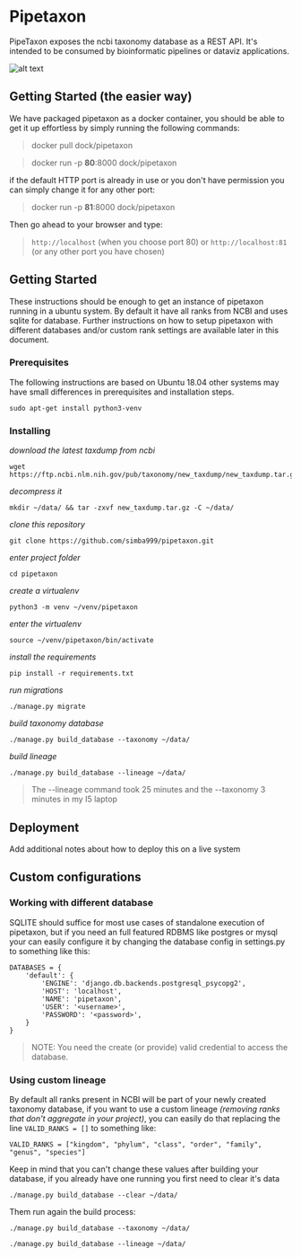 # Pipetaxon

PipeTaxon exposes the ncbi taxonomy database as a REST API. It's intended to be consumed by bioinformatic pipelines or dataviz applications.

![alt text](https://i.imgur.com/A7Vxzq9.png)

## Getting Started (the easier way)

We have packaged pipetaxon as a docker container, you should be able to get it up effortless by simply running the following commands:


 > docker pull dock/pipetaxon
 
 > docker run -p **80**:8000 dock/pipetaxon
 
if the default HTTP port is already in use or you don't have permission you can simply change it for any other port:
 
 > docker run -p **81**:8000 dock/pipetaxon

Then go ahead to your browser and type:

 > `http://localhost` (when you choose port 80) or `http://localhost:81` (or any other port you have chosen)


## Getting Started

These instructions should be enough to get an instance of pipetaxon running in a ubuntu system. By default it have all
ranks from NCBI and uses sqlite for database. Further instructions on how to setup pipetaxon with different databases 
and/or custom rank settings are available later in this document.


### Prerequisites

The following instructions are based on Ubuntu 18.04 other systems may have small differences in prerequisites and installation steps.

```
sudo apt-get install python3-venv
```


### Installing
 

*download the latest taxdump from ncbi* 
 ```
 wget https://ftp.ncbi.nlm.nih.gov/pub/taxonomy/new_taxdump/new_taxdump.tar.gz
 ```

*decompress it*
 ```
 mkdir ~/data/ && tar -zxvf new_taxdump.tar.gz -C ~/data/
 ```

*clone this repository* 
 ```
 git clone https://github.com/simba999/pipetaxon.git
 ```

*enter project folder*
 ```
 cd pipetaxon
 ```

*create a virtualenv* 
  ```
 python3 -m venv ~/venv/pipetaxon
 ```

*enter the virtualenv*
 ```
 source ~/venv/pipetaxon/bin/activate
 ```

*install the requirements* 
 ```
 pip install -r requirements.txt
 ```

*run migrations*
 ```
 ./manage.py migrate
 ```

*build taxonomy database*
 ```
 ./manage.py build_database --taxonomy ~/data/
 ```
 
*build lineage*
 ```
 ./manage.py build_database --lineage ~/data/
 ``` 

 > The --lineage command took 25 minutes and the --taxonomy 3 minutes in my I5 laptop

## Deployment

Add additional notes about how to deploy this on a live system

## Custom configurations 

### Working with different database

SQLITE should suffice for most use cases of standalone execution of pipetaxon, but if you need an full featured RDBMS like
postgres or mysql your can easily configure it by changing the database config in settings.py to something like this:

```
DATABASES = {
    'default': {
        'ENGINE': 'django.db.backends.postgresql_psycopg2',
        'HOST': 'localhost',
        'NAME': 'pipetaxon',
        'USER': '<username>',
        'PASSWORD': '<password>',
    }
}

```

> NOTE: You need the create (or provide) valid credential to access the database. 

### Using custom lineage

By default all ranks present in NCBI will be part of your newly created taxonomy database, if you want to use a custom lineage
*(removing ranks that don't aggregate in your project)*, you can easily do that replacing the line `VALID_RANKS = []` to something like:
 
 ```
 VALID_RANKS = ["kingdom", "phylum", "class", "order", "family", "genus", "species"]
 ``` 
 
Keep in mind that you can't change these values after building your database, if you already have one running you first
need to clear it's data

```
./manage.py build_database --clear ~/data/
```

Them run again the build process:

 ```
 ./manage.py build_database --taxonomy ~/data/ 
 ```
 
 ```
 ./manage.py build_database --lineage ~/data/
 ``` 
